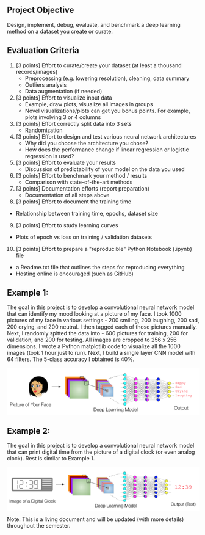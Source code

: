 ## Project Objective
Design, implement, debug, evaluate, and benchmark a deep learning method on a dataset you create or curate.

## Evaluation Criteria
1. [3 points] Effort to curate/create your dataset (at least a thousand records/images)
   - Preprocessing (e.g. lowering resolution), cleaning, data summary
   - Outliers analysis
   - Data augmentation (if needed)
2. [3 points] Effort to visualize input data
   - Example, draw plots, visualize all images in groups
   - Novel visualizations/plots can get you bonus points. For example, plots involving 3 or 4 columns
3. [3 points] Effort correctly split data into 3 sets
   - Randomization
4. [3 points] Effort to design and test various neural network architectures
   - Why did you choose the architecture you chose?
   - How does the performance change if linear regression or logistic regression is used?  
5. [3 points] Effort to evaluate your results
   - Discussion of predictability of your model on the data you used
6. [3 points] Effort to benchmark your method / results
   - Comparison with state-of-the-art methods
7. [3 points] Documentation efforts (report preparation)
   - Documentation of all steps above
8. [3 points] Effort to document the training time
  - Relationship between training time, epochs, dataset size
9. [3 points] Effort to study learning curves
  - Plots of epoch vs loss on training / validation datasets
10. [3 points] Effort to prepare a "reproducible" Python Notebook (.ipynb) file
  - a Readme.txt file that outlines the steps for reproducing everything
  - Hosting online is encouraged (such as GitHub)

## Example 1:
The goal in this project is to develop a convolutional neural network model that can identify my mood looking at a picture of my face. I took 1000 pictures of my face in various settings - 200 smiling, 200 laughing, 200 sad, 200 crying, and 200 neutral. I then tagged each of those pictures manually. Next, I randomly spitted the data into - 600 pictures for training, 200 for validation, and 200 for testing. All images are cropped to 256 x 256 dimensions. I wrote a Python matplotlib code to visualize all the 1000 images (took 1 hour just to run). Next, I build a single layer CNN model with 64 filters. The 5-class accuracy I obtained is 40%.

<img src="mood-classification-project.png" align="middle" width="700"/>

## Example 2:
The goal in this project is to develop a convolutional neural network model that can print digital time from the picture of a digital clock (or even analog clock). Rest is similar to Example 1.

<img src="read-clock-project.png" align="middle" width="700"/>


Note: This is a living document and will be updated (with more details) throughout the semester. 
